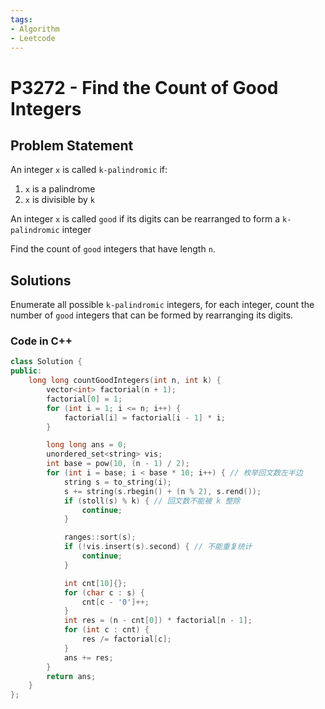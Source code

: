 ```yaml
---
tags:
- Algorithm
- Leetcode
---
```


# P3272 - Find the Count of Good Integers

## Problem Statement

An integer `x` is called `k-palindromic` if:

1. `x` is a palindrome
2. `x` is divisible by `k`

An integer `x` is called `good` if its digits can be rearranged to form a `k-palindromic` integer

Find the count of `good` integers that have length `n`.

## Solutions

Enumerate all possible `k-palindromic` integers, for each integer, count the number of `good` integers that can be formed by rearranging its digits.

### Code in C++

```cpp
class Solution {
public:
    long long countGoodIntegers(int n, int k) {
        vector<int> factorial(n + 1);
        factorial[0] = 1;
        for (int i = 1; i <= n; i++) {
            factorial[i] = factorial[i - 1] * i;
        }

        long long ans = 0;
        unordered_set<string> vis;
        int base = pow(10, (n - 1) / 2);
        for (int i = base; i < base * 10; i++) { // 枚举回文数左半边
            string s = to_string(i);
            s += string(s.rbegin() + (n % 2), s.rend());
            if (stoll(s) % k) { // 回文数不能被 k 整除
                continue;
            }

            ranges::sort(s);
            if (!vis.insert(s).second) { // 不能重复统计
                continue;
            }

            int cnt[10]{};
            for (char c : s) {
                cnt[c - '0']++;
            }
            int res = (n - cnt[0]) * factorial[n - 1];
            for (int c : cnt) {
                res /= factorial[c];
            }
            ans += res;
        }
        return ans;
    }
};
```
